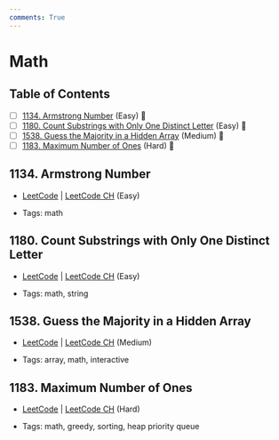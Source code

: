 ```yaml
---
comments: True
---
```


# Math

## Table of Contents

- [ ] [1134. Armstrong Number](https://leetcode.cn/problems/armstrong-number/) (Easy) 👑
- [ ] [1180. Count Substrings with Only One Distinct Letter](https://leetcode.cn/problems/count-substrings-with-only-one-distinct-letter/) (Easy) 👑
- [ ] [1538. Guess the Majority in a Hidden Array](https://leetcode.cn/problems/guess-the-majority-in-a-hidden-array/) (Medium) 👑
- [ ] [1183. Maximum Number of Ones](https://leetcode.cn/problems/maximum-number-of-ones/) (Hard) 👑

## 1134. Armstrong Number

-   [LeetCode](https://leetcode.com/problems/armstrong-number/) | [LeetCode CH](https://leetcode.cn/problems/armstrong-number/) (Easy)

-   Tags: math
## 1180. Count Substrings with Only One Distinct Letter

-   [LeetCode](https://leetcode.com/problems/count-substrings-with-only-one-distinct-letter/) | [LeetCode CH](https://leetcode.cn/problems/count-substrings-with-only-one-distinct-letter/) (Easy)

-   Tags: math, string
## 1538. Guess the Majority in a Hidden Array

-   [LeetCode](https://leetcode.com/problems/guess-the-majority-in-a-hidden-array/) | [LeetCode CH](https://leetcode.cn/problems/guess-the-majority-in-a-hidden-array/) (Medium)

-   Tags: array, math, interactive
## 1183. Maximum Number of Ones

-   [LeetCode](https://leetcode.com/problems/maximum-number-of-ones/) | [LeetCode CH](https://leetcode.cn/problems/maximum-number-of-ones/) (Hard)

-   Tags: math, greedy, sorting, heap priority queue
